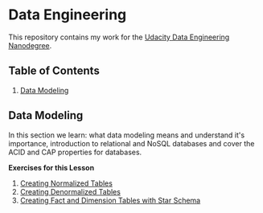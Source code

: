 # Data Engineering
This repository contains my work for the [Udacity Data Engineering Nanodegree](https://www.udacity.com/course/data-engineer-nanodegree--nd027).  

## Table of Contents
1. [Data Modeling](#data-modeling)

## Data Modeling
<p>In this section we learn: what data modeling means and understand it's importance, introduction to relational and NoSQL databases and cover the ACID and CAP properties for databases.</p>

**Exercises for this Lesson**
1. [Creating Normalized Tables](/Lesson%202/Lesson%202%20Exercise%201%20Creating%20Normalized%20Tables.ipynb)
2. [Creating Denormalized Tables](Lesson%202/Lesson%202%20Exercise%202%20Creating%20Denormalized%20Tables.ipynb)
3. [Creating Fact and Dimension Tables with Star Schema](Lesson%202/Lesson%202%20Exercise%203%20Creating%20Fact%20and%20Dimension%20Tables%20with%20Star%20Schema.ipynb)